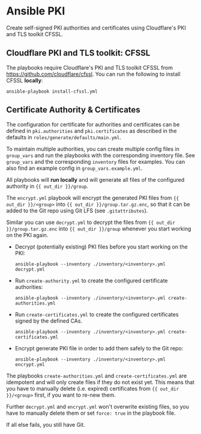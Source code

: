 # Ansible PKI

Create self-signed PKI authorities and certificates using Cloudflare's PKI and TLS toolkit CFSSL.

## Cloudflare PKI and TLS toolkit: CFSSL

The playbooks require Cloudflare's PKI and TLS toolkit CFSSL from https://github.com/cloudflare/cfssl.
You can run the following to install CFSSL **locally**:

```shell
ansible-playbook install-cfssl.yml
```

## Certificate Authority & Certificates

The configuration for certificate for authorities and certificates can be defined in `pki.authorities` and `pki.certificates`
as described in the defaults in `roles/generate/defaults/main.yml`. 

To maintain multiple authorities, you can create multiple config files in `group_vars` and run the playbooks with the 
corresponding inventory file. See `group_vars` and the corresponding `inventory` files for examples. You can also find 
an example config in `group_vars.example.yml`.

All playbooks will **run locally** and will generate all files of the configured authority in `{{ out_dir }}/group`.

The `encrypt.yml` playbook will encrypt the generated PKI files from `{{ out_dir }}/<group>` into `{{ out_dir }}/group.tar.gz.enc`, 
so that it can be added to the Git repo using Git LFS (see `.gitattributes`).

Similar you can use `decrypt.yml` to decrypt the files from `{{ out_dir }}/group.tar.gz.enc` into `{{ out_dir }}/group` 
whenever you start working on the PKI again.

* Decrypt (potentially existing) PKI files before you start working on the PKI:
  ```shell
  ansible-playbook --inventory ./inventory/<inventory>.yml decrypt.yml
  ```

* Run `create-authority.yml` to create the configured certificate authorities:
  ```shell
  ansible-playbook --inventory ./inventory/<inventory>.yml create-authorities.yml 
  ```

* Run `create-certificates.yml` to create the configured certificates signed by the defined CAs.
  ```shell
  ansible-playbook --inventory ./inventory/<inventory>.yml create-certificates.yml 
  ```

* Encrypt generate PKI file in order to add them safely to the Git repo:
  ```shell
  ansible-playbook --inventory ./inventory/<inventory>.yml encrypt.yml
  ```

The playbooks `create-authorities.yml` and `create-certificates.yml` are idempotent and will only create files if they 
do not exist yet. This means that you have to manually delete (i.e. expired) certificates from `{{ out_dir }}/<group>` 
first, if you want to re-new them.

Further `decrypt.yml` and `encrypt.yml` won't overwrite existing files, so you have to manually delete them or set 
`force: true` in the playbook file.

If all else fails, you still have Git.